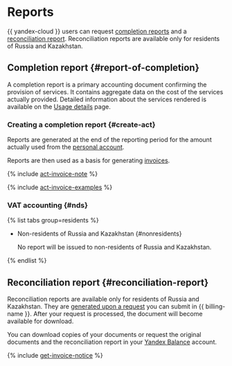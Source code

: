 # Reports

{{ yandex-cloud }} users can request [completion reports](#report-of-completion) and a [reconciliation report](#reconciliation-report). Reconciliation reports are available only for residents of Russia and Kazakhstan.

## Completion report {#report-of-completion}

A completion report is a primary accounting document confirming the provision of services. It contains aggregate data on the cost of the services actually provided. Detailed information about the services rendered is available on the [Usage details](../operations/check-charges.md) page.


### Creating a completion report {#create-act}

Reports are generated at the end of the reporting period for the amount actually used from the [personal account](../concepts/personal-account.md).

Reports are then used as a basis for generating [invoices](../concepts/invoice.md).

{% include [act-invoice-note](../_includes/act-invoice-note.md) %}

{% include [act-invoice-examples](../_includes/act-invoice-examples.md) %}


### VAT accounting {#nds}

{% list tabs group=residents %}


* Non-residents of Russia and Kazakhstan {#nonresidents}

  No report will be issued to non-residents of Russia and Kazakhstan.

{% endlist %}


## Reconciliation report {#reconciliation-report}

Reconciliation reports are available only for residents of Russia and Kazakhstan. They are [generated upon a request](../operations/download-reporting-docs) you can submit in {{ billing-name }}. After your request is processed, the document will become available for download.

You can download copies of your documents or request the original documents and the reconciliation report in your [Yandex Balance](https://balance.yandex.com) account.

{% include [get-invoice-notice](../../_includes/billing/get-invoice-notice.md) %}